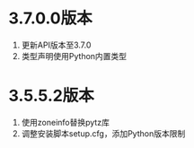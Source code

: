# 3.7.0.0版本

1. 更新API版本至3.7.0
2. 类型声明使用Python内置类型

# 3.5.5.2版本

1. 使用zoneinfo替换pytz库
2. 调整安装脚本setup.cfg，添加Python版本限制
